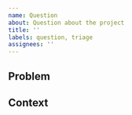 ```yaml
---
name: Question
about: Question about the project
title: ''
labels: question, triage
assignees: ''
---
```


<!-- Before posting your question, try looking for an answer on NeoFS website (https://fs.neo.org/),
     search for similar issues here or ask on Neo Discord (https://discord.com/invite/R8v48YA).
     If nothing helps, submit this issue. -->

## Problem
<!-- What are you trying to accomplish? Describe what's your problem -->

## Context
<!-- Providing context helps us come up with a solution that is most useful in the real world.
     Include as many relevant details about the environment you experienced -->
